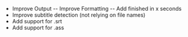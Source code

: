 - Improve Output
-- Improve Formatting
-- Add finished in x seconds
- Improve subtitle detection (not relying on file names)
- Add support for .srt
- Add support for .ass